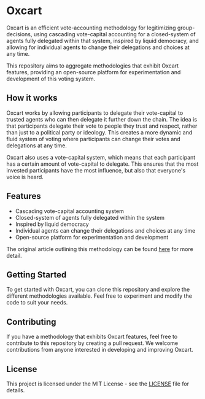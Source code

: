 # Oxcart

Oxcart is an efficient vote-accounting methodology for legitimizing group-decisions, using cascading vote-capital accounting for a closed-system of agents fully delegated within that system, inspired by liquid democracy, and allowing for individual agents to change their delegations and choices at any time.

This repository aims to aggregate methodologies that exhibit Oxcart features, providing an open-source platform for experimentation and development of this voting system.

## How it works

Oxcart works by allowing participants to delegate their vote-capital to trusted agents who can then delegate it further down the chain. The idea is that participants delegate their vote to people they trust and respect, rather than just to a political party or ideology. This creates a more dynamic and fluid system of voting where participants can change their votes and delegations at any time.

Oxcart also uses a vote-capital system, which means that each participant has a certain amount of vote-capital to delegate. This ensures that the most invested participants have the most influence, but also that everyone's voice is heard.

## Features

-   Cascading vote-capital accounting system
-   Closed-system of agents fully delegated within the system
-   Inspired by liquid democracy
-   Individual agents can change their delegations and choices at any time
-   Open-source platform for experimentation and development

The original article outlining this methodology can be found [here](https://mirror.xyz/mel.eth/3VRWumRDw-AWlgwaic0imIFzGBLbxyVs_ubRhb5epn4) for more detail.

## Getting Started

To get started with Oxcart, you can clone this repository and explore the different methodologies available. Feel free to experiment and modify the code to suit your needs.

## Contributing

If you have a methodology that exhibits Oxcart features, feel free to contribute to this repository by creating a pull request. We welcome contributions from anyone interested in developing and improving Oxcart.

## License

This project is licensed under the MIT License - see the [LICENSE](https://opensource.org/license/mit/) file for details.
